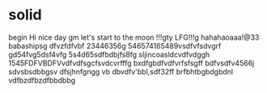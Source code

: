 # solid
begin
Hi
nice day
gm
let's start
to the moon !!!gty
LFG!!!g
hahahaoaaa!@33
babashipsg
dfvzfdfvbf
23446356g
546574165489vsdfvfsdvgrf
gd54fvg5dsf4vfg
5s4d65sdfbdbjfs8fg
sljincoasldcvdfvdggh
1545FDFVBDFVvdfvdfsgcfsvdcvrfffg
bxdfgbdfvdfvrfsfsgff
bdfvsdfv4566j
sdvsbsdbbgsv dfsjhnfgngg
vb dbvdfv'bbl,sdf32ff
brfbhtbgbdgbdnl
vdfbzdfbzdfbbdbbg
